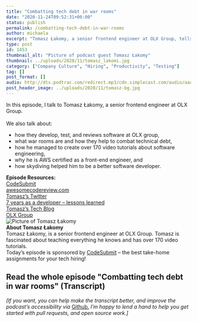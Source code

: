 ```yaml
---
title: "Combatting tech debt in war rooms"
date: "2020-11-24T09:52:31+00:00"
status: publish
permalink: /combatting-tech-debt-in-war-rooms
author: michaela
excerpt: "Tomasz Łakomy, a senior frontend engineer at OLX Group, tells us everything about how to use war rooms to combat technical debt."
type: post
id: 1453
thumbnail_alt: "Picture of podcast guest Tomasz Łakomy"
thumbnail: ../uploads/2020/11/tomasz_lakomi.jpg
category: ["Company Culture", "Hiring", "Productivity", "Testing"]
tag: []
post_format: []
audio: http://dts.podtrac.com/redirect.mp3/cdn.simplecast.com/audio/aaca909a-e34f-49ae-a86f-f59e4fa807f0/episodes/b13a1e7f-9661-47fe-9292-751581b7f3c0/audio/0fd939a3-49d6-4fa1-b634-e7a889922646/default_tc.mp3
post_header_image: ../uploads/2020/11/tomasz-bg.jpg
---
```



<div class="episode-about">
In this episode, I talk to Tomasz Łakomy, a senior frontend engineer at OLX Group.
<br/> <br/>We also talk about:
<ul>
<li> how they develop, test, and reviews software at OLX group,</li>
<li> what war rooms are and how they help to combat technical debt,</li>
<li> how he managed to create over 170 video tutorials about software engineering,</li>
<li> why he is AWS certified as a front-end engineer, and</li>
<li> how skydiving helped him to be a better software developer.</li>

</ul>
</div>
<div class=" episode-links">
<b>Episode Resources:</b><br/>
<a href="https://codesubmit.io/">CodeSubmit</a><br/>
<a href="https://www.michaelagreiler.com/workshops">awesomecodereview.com</a><br/>
<a href="https://twitter.com/tlakomy">Tomasz’s Twitter</a><br/>
<a href="https://tlakomy.com/seven-years-as-a-developer-lessons-learned">7 years as a developer – lessons learned</a><br/>
<a href="https://tlakomy.com/">Tomasz’s Tech Blog</a><br/>
<a href="https://www.olxgroup.com/">OLX Group</a><br/>
</div>

<div class="row pt-2 align-items-center">
<div class="col-4 guest-picture">
<img src="../uploads/2020/11/tomasz_lakomi.jpg" alt=" Picture of Tomasz Łakomy"/>
</div>
<div class="col-8 guest-about">
<b>About Tomasz Łakomy</b><br/>
Tomasz Łakomy, is a senior frontend engineer at OLX Group. Tomasz is fascinated about teaching everything he knows and has over 170 video tutorials.
</div>
</div>

<div class="sponsorship"> Today’s episode is sponsored by <a href="https://codesubmit.io/" target="_blank" rel="noreferrer" >CodeSubmit</a> – the best take-home assignments for your tech hiring! </div>

## Read the whole episode "Combatting tech debt in war rooms" (Transcript)

_\[If you want, you can help make the transcript better, and improve the podcast’s accessibility via_ [Github](https://github.com/mgreiler/se-unlocked/tree/master/Transcripts)_[.](https://github.com/mgreiler/se-unlocked/tree/master/Transcripts) I’m happy to lend a hand to help you get started with pull requests, and open source work.\]_
